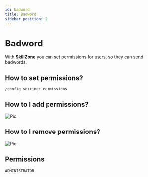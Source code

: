 ```yaml
---
id: badword
title: Badword
sidebar_position: 2
---
```


# Badword
With **SkillZone** you can set permissions for users, so they can send badwords.


## How to set permissions?
`/config setting: Permissions`

## How to I add permissions?

![Pic](/img/config_permissions_badword_add.gif)

## How to I remove permissions?

![Pic](/img/config_permissions_badword_remove.gif)

## Permissions
`ADMINISTRATOR`